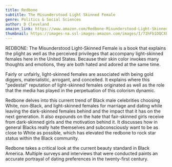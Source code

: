 ```yaml
---
title: Redbone
subtitle: The Misunderstood Light Skinned Female
genre: Politics & Social Sciences
author: D Cleveland
amazon_link: https://www.amazon.com/Redbone-Misunderstood-Light-Skinned-Female/dp/1643456814/ref=sr_1_1?crid=2OAJYFO84HJ66&keywords=9781643456812&qid=1643093559&sprefix=%2Caps%2C1974&sr=8-1
thumbnail: https://images-na.ssl-images-amazon.com/images/I/71hFb1DQCXL.jpg
---
```

REDBONE: The Misunderstood Light-Skinned Female is a book that explains the plight as well as the perceived privileges that accompany light-skinned females here in the United States. Because their skin color invokes many thoughts and emotions, they are both hated and adored at the same time.

Fairly or unfairly, light-skinned females are associated with being gold diggers, materialistic, arrogant, and conceited. It explains where this "pedestal" reputation of light-skinned females originated as well as the role that the media has played in the perpetuation of this colorism dynamic.

Redbone delves into this current trend of Black male celebrities choosing White, non-Black, and light-skinned females for marriage and dating while leaving the dark-skinned females behind and the impact that it has on the next generation. It also expounds on the hate that fair-skinned girls receive from dark-skinned girls and the motivation behind it. It discusses how in general Blacks really hate themselves and subconsciously want to be as close to White as possible, which has elevated the redbone to rock star status within the Black community.

Redbone takes a critical look at the current beauty standard in Black America. Multiple surveys and interviews that were conducted paints an accurate portrayal of dating preferences in the twenty-first century.